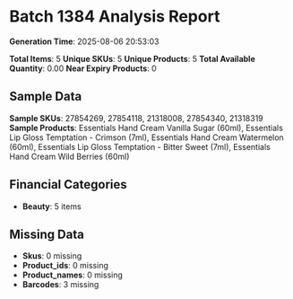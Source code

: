 # Batch 1384 Analysis Report

**Generation Time**: 2025-08-06 20:53:03

**Total Items**: 5
**Unique SKUs**: 5
**Unique Products**: 5
**Total Available Quantity**: 0.00
**Near Expiry Products**: 0

## Sample Data
**Sample SKUs**: 27854269, 27854118, 21318008, 27854340, 21318319
**Sample Products**: Essentials Hand Cream Vanilla Sugar (60ml), Essentials Lip Gloss Temptation - Crimson (7ml), Essentials Hand Cream Watermelon (60ml), Essentials Lip Gloss Temptation - Bitter Sweet (7ml), Essentials Hand Cream Wild Berries (60ml)

## Financial Categories
- **Beauty**: 5 items

## Missing Data
- **Skus**: 0 missing
- **Product_ids**: 0 missing
- **Product_names**: 0 missing
- **Barcodes**: 3 missing
